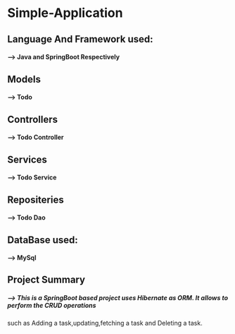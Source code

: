 # Simple-Application
## Language And Framework used:
#### --> Java and SpringBoot Respectively

## Models
#### --> Todo

## Controllers
#### --> Todo Controller

## Services
#### --> Todo Service

## Repositeries
#### --> Todo Dao

## DataBase used:
#### --> MySql

## Project Summary
##### --> This is a SpringBoot based project uses Hibernate as ORM. It allows to perform the CRUD operations 
such as Adding a task,updating,fetching a task and Deleting a task. 
